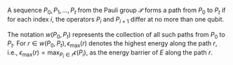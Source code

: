 A sequence $P_0, P_1, \ldots, P_t$ from the Pauli group $\mathcal{P}$ forms a path from $P_0$ to $P_t$ if for each index $i$, the operators $P_i$ and $P_{i+1}$ differ at no more than one qubit. 

The notation $w\left(P_0, P_t\right)$ represents the collection of all such paths from $P_0$ to $P_t$. For $r \in w\left(P_0, P_t\right), \epsilon_{\max }(r)$ denotes the highest energy along the path $r$, i.e., $\epsilon_{\max }(r)=\max _{P_i \in r} \epsilon\left(P_i\right)$, as the energy barrier of $E$ along the path $r$.